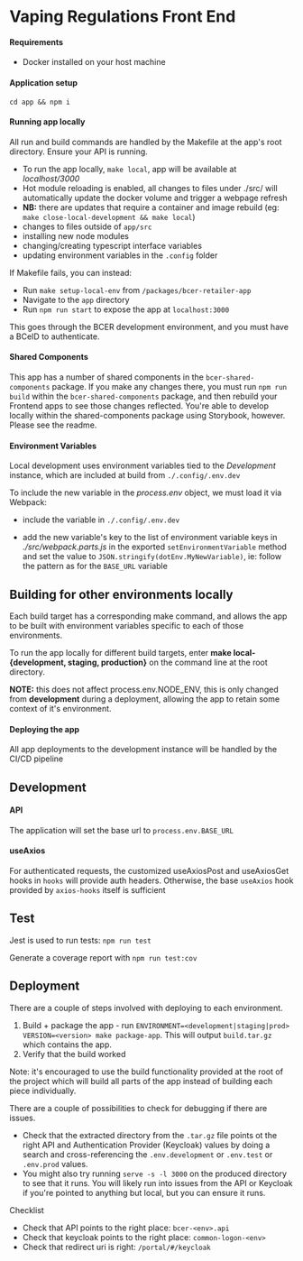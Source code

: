 # Vaping Regulations Front End

#### Requirements

- Docker installed on your host machine

#### Application setup

`cd app && npm i`

#### Running app locally

All run and build commands are handled by the Makefile at the app's root directory. Ensure your API is running.

- To run the app locally, `make local`, app will be available at *localhost/3000*
- Hot module reloading is enabled, all changes to files under ./src/ will automatically update the docker volume and trigger a webpage refresh
- **NB:** there are updates that require a container and image rebuild (eg: `make close-local-development && make local`)
- changes to files outside of `app/src`
- installing new node modules
- changing/creating typescript interface variables
- updating environment variables in the `.config` folder

If Makefile fails, you can instead:
- Run `make setup-local-env` from `/packages/bcer-retailer-app`
- Navigate to the `app` directory
- Run `npm run start` to expose the app at `localhost:3000`

This goes through the BCER development environment, and you must have a BCeID to authenticate.

#### Shared Components
This app has a number of shared components in the `bcer-shared-components` package. If you make any changes there, you must run `npm run build` within the `bcer-shared-components` package, and then rebuild your Frontend apps to see those changes reflected. You're able to develop locally within the shared-components package using Storybook, however. Please see the readme.

#### Environment Variables

Local development uses environment variables tied to the *Development* instance, which are included at build from `./.config/.env.dev`

To include the new variable in the *process.env* object, we must load it via Webpack:

- include the variable in `./.config/.env.dev`

- add the new variable's key to the list of environment variable keys in *./src/webpack.parts.js* in the exported `setEnvironmentVariable` method and set the value to `JSON.stringify(dotEnv.MyNewVariable)`, ie: follow the pattern as for the `BASE_URL` variable

## Building for other environments locally

Each build target has a corresponding make command, and allows the app to be built with environment variables specific to each of those environments.

To run the app locally for different build targets, enter **make local-{development, staging, production}** on the command line at the root directory.

**NOTE:** this does not affect process.env.NODE_ENV, this is only changed from **development** during a deployment, allowing the app to retain some context of it's environment.

#### Deploying the app

All app deployments to the development instance will be handled by the CI/CD pipeline

## Development

#### API

The application will set the base url to `process.env.BASE_URL`

#### useAxios

For authenticated requests, the customized useAxiosPost and useAxiosGet hooks in `hooks` will provide auth headers. Otherwise, the base `useAxios` hook provided by `axios-hooks` itself is sufficient

## Test

Jest is used to run tests: `npm run test`

Generate a coverage report with `npm run test:cov`


## Deployment
There are a couple of steps involved with deploying to each environment.

1. Build + package the app - run `ENVIRONMENT=<development|staging|prod> VERSION=<version> make package-app`. This will output `build.tar.gz` which contains the app.
2. Verify that the build worked

Note: it's encouraged to use the build functionality provided at the root of the project which will build all parts of the app instead of building each piece individually.

There are a couple of possibilities to check for debugging if there are issues.
- Check that the extracted directory from the `.tar.gz` file points ot the right API and Authentication Provider (Keycloak) values by doing a search and cross-referencing the `.env.development` or `.env.test` or `.env.prod` values.
- You might also try running `serve -s -l 3000` on the produced directory to see that it runs. You will likely run into issues from the API or Keycloak if you're pointed to anything but local, but you can ensure it runs.

Checklist
- Check that API points to the right place: `bcer-<env>.api`
- Check that keycloak points to the right place: `common-logon-<env>`
- Check that redirect uri is right: `/portal/#/keycloak`